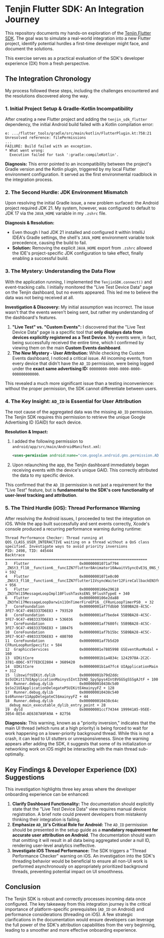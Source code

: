 # Tenjin Flutter SDK: An Integration Journey

This repository documents my hands-on exploration of the [Tenjin Flutter SDK](https://github.com/tenjin/tenjin-flutter-sdk). The goal was to simulate a real-world integration into a new Flutter project, identify potential hurdles a first-time developer might face, and document the solutions.

This exercise serves as a practical evaluation of the SDK's developer experience (DX) from a fresh perspective.

## The Integration Chronology

My process followed these steps, including the challenges encountered and the resolutions discovered along the way.

### 1. Initial Project Setup & Gradle-Kotlin Incompatibility

After creating a new Flutter project and adding the `tenjin_sdk_flutter` dependency, the initial Android build failed with a Kotlin compilation error:

```
e: .../flutter_tools/gradle/src/main/kotlin/FlutterPlugin.kt:758:21 Unresolved reference: filePermissions
...
FAILURE: Build failed with an exception.
* What went wrong:
  Execution failed for task ':gradle:compileKotlin'.
```


**Diagnosis:** This error pointed to an incompatibility between the project's Gradle version and the Kotlin plugin, triggered by my local Flutter environment configuration. It served as the first environmental roadblock in the integration process.

### 2. The Second Hurdle: JDK Environment Mismatch

Upon resolving the initial Gradle issue, a new problem surfaced: the Android project required JDK 21. My system, however, was configured to default to JDK 17 via the `JAVA_HOME` variable in my `.zshrc` file.

**Diagnosis & Resolution:**

* Even though I had JDK 21 installed and configured it within IntelliJ IDEA's Gradle settings, the shell's `JAVA_HOME` environment variable took precedence, causing the build to fail.
* **Solution:** Removing the explicit `JAVA_HOME` export from `.zshrc` allowed the IDE's project-specific JDK configuration to take effect, finally enabling a successful build.

### 3. The Mystery: Understanding the Data Flow

With the application running, I implemented the `TenjinSDK.connect()` and event-tracking calls. I initially monitored the "Live Test Device Data" page on the Tenjin dashboard, but no events appeared. This led me to believe the data was not being received at all.

**Investigation & Discovery:**
My initial assumption was incorrect. The issue wasn't that the events weren't being sent, but rather my understanding of the dashboard's features.

1.  **"Live Test" vs. "Custom Events":** I discovered that the "Live Test Device Data" page is a specific tool that **only displays data from devices explicitly registered as a Test Device**. My events were, in fact, being successfully received the entire time, which I confirmed by viewing them on the main **Custom Events dashboard**.
2.  **The New Mystery - User Attribution:** While checking the Custom Events dashboard, I noticed a critical issue. All incoming events, from every device that didn't have the `AD_ID` permission, were being logged under the **exact same advertising ID:** `00000000-0000-0000-0000-000000000000`.

This revealed a much more significant issue than a testing inconvenience: without the proper permission, the SDK cannot differentiate between users.

### 4. The Key Insight: `AD_ID` is Essential for User Attribution

The root cause of the aggregated data was the missing `AD_ID` permission. The Tenjin SDK requires this permission to retrieve the unique Google Advertising ID (GAID) for each device.

**Resolution & Impact:**

1.  I added the following permission to `android/app/src/main/AndroidManifest.xml`:
    ```xml
    <uses-permission android:name="com.google.android.gms.permission.AD_ID" />
    ```
2.  Upon relaunching the app, the Tenjin dashboard immediately began receiving events with the device's unique GAID. This correctly attributed the data to my specific device.

This confirmed that the `AD_ID` permission is not just a requirement for the "Live Test" feature, but is **fundamental to the SDK's core functionality of user-level tracking and attribution**.

### 5. The Third Hurdle (iOS): Thread Performance Warning

After resolving the Android issues, I proceeded to test the integration on iOS. While the app built successfully and sent events correctly, Xcode's console produced a recurring performance warning during runtime:

```
Thread Performance Checker: Thread running at QOS_CLASS_USER_INTERACTIVE waiting on a thread without a QoS class specified. Investigate ways to avoid priority inversions
PID: 2498, TID: 445444
Backtrace
=================================================================
3   Flutter                       0x00000001071af794 _ZNSt3_fl10__function6__funcIZN7flutter8Animator10AwaitVSyncEvE3$_0NS_9allocatorIS4_EEFvNS_10unique_ptrINS2_20FrameTimingsRecorderENS_14default_deleteIS8_EEEEEEclEOSB_ + 592
4   Flutter                       0x00000001071e0c00 _ZNSt3_fl10__function6__funcIZN7flutter11VsyncWaiter12FireCallbackEN3fml9TimePointES5_bE3$_0NS_9allocatorIS6_EEFvvEEclEv + 956
5   Flutter                       0x0000000106e29618 _ZN3fml15MessageLoopImpl10FlushTasksENS_9FlushTypeE + 340
6   Flutter                       0x0000000106e2da88 _ZN3fml17MessageLoopDarwin11OnTimerFireEP16__CFRunLoopTimerPS0_ + 32
7   CoreFoundation                0x00000001af7fdbb0 55B9BA28-4C5C-3FE7-9C47-4983337D6E83 + 793520
8   CoreFoundation                0x00000001af7bede4 55B9BA28-4C5C-3FE7-9C47-4983337D6E83 + 536036
9   CoreFoundation                0x00000001af7680fc 55B9BA28-4C5C-3FE7-9C47-4983337D6E83 + 180476
10  CoreFoundation                0x00000001af7b15bc 55B9BA28-4C5C-3FE7-9C47-4983337D6E83 + 480700
11  CoreFoundation                0x00000001af7b5d20 CFRunLoopRunSpecific + 584
12  GraphicsServices              0x00000001e7885998 GSEventRunModal + 160
13  UIKitCore                     0x00000001b1a4834c 1242978A-2C2C-3781-8D6C-9777EDCE2804 + 3609420
14  UIKitCore                     0x00000001b1a47fc4 UIApplicationMain + 312
15  libswiftUIKit.dylib           0x00000001b79d2ddc $s5UIKit17UIApplicationMainys5Int32VAD_SpySpys4Int8VGGSgSSSgAJtF + 100
16  Runner.debug.dylib            0x000000010438c5d0 $sSo21UIApplicationDelegateP5UIKitE4mainyyFZ + 128
17  Runner.debug.dylib            0x000000010438c540 $s6Runner11AppDelegateC5$mainyyFZ + 44
18  Runner.debug.dylib            0x000000010438c64c __debug_main_executable_dylib_entry_point + 28
19  dyld                          0x00000001ccf74344 199941A5-95EE-3054-8E54-AE6387A9FA9A + 82756
```

**Diagnosis:** This warning, known as a "priority inversion," indicates that the main UI thread (which runs at a high priority) is being forced to wait for work happening on a lower-priority background thread. While this is not a crash, it can lead to UI stutters or unresponsiveness. Since the warning appears after adding the SDK, it suggests that some of its initialization or networking work on iOS might be interacting with the main thread sub-optimally.

## Key Findings & Developer Experience (DX) Suggestions

This investigation highlights three key areas where the developer onboarding experience can be enhanced:

1.  **Clarify Dashboard Functionality:** The documentation should explicitly state that the "Live Test Device Data" view requires manual device registration. A brief note could prevent developers from mistakenly thinking their integration is failing.
2.  **Emphasize `AD_ID`'s Critical Role for Android:** The `AD_ID` permission should be presented in the setup guide as a **mandatory requirement for accurate user attribution on Android**. The documentation should warn that omitting it will result in all data being aggregated under a null ID, rendering user-level analytics ineffective.
3.  **Investigate iOS Thread Performance:** The SDK triggers a "Thread Performance Checker" warning on iOS. An investigation into the SDK's threading behavior would be beneficial to ensure all non-UI work is performed asynchronously on appropriately prioritized background threads, preventing potential impact on UI smoothness.

## Conclusion

The Tenjin SDK is robust and correctly processes incoming data once configured. The key takeaway from this integration journey is the critical importance of platform-specific prerequisites (`AD_ID` on Android) and performance considerations (threading on iOS). A few strategic clarifications in the documentation would ensure developers can leverage the full power of the SDK's attribution capabilities from the very beginning, leading to a smoother and more effective onboarding experience.
